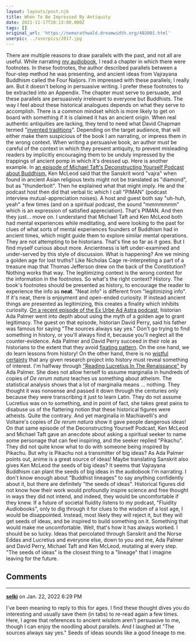 ```yaml
---
layout: layouts/post.njk
title: When To Be Impressed By Antiquity
date: 2021-11-17T20:13:00.000Z
tags: []
original_url: 'https://nemorathwald.dreamwidth.org/402001.html'
userpic: ../userpics/2017.jpg
---
```

There are multiple reasons to draw parallels with the past, and not all are useful. While narrating [my audiobook](https://fluidity.libsyn.com/), I read a chapter in which there were footnotes. In these footnotes, the author described parallels between a four-step method he was presenting, and ancient ideas from Vajrayana Buddhism called the Four Naljors. I'm impressed with these parallels; I really am. But it doesn't belong in persuasive writing. I prefer these footnotes to be extracted into an Appendix. The chapter must serve to persuade, and these parallels are persuasively irrelevant to everyone but Buddhists. The way I feel about these historical analogues depends on what they serve to accomplish. There is a common mindset which is more likely to get on board with something if it is claimed it has an ancient origin. When real authentic antiquities are lacking, they tend to need what David Chapman termed "[invented traditions](https://meaningness.com/invented-traditions-and-timeworn-futures)". Depending on the target audience, that will either make them suspicious of the book I am narrating, or impress them in the wrong context. When writing a persuasive book, an author must be careful of the context in which they present antiquity, to prevent misleading readers by implicitly encouraging them to be unduly impressed by the trappings of ancient pomp in which it's dressed up. Here is another example. In [an episode of Michael Taft's Deconstructing Yourself Podcast about Buddhism](https://deconstructingyourself.com/vajrayana-as-a-living-practice-with-ken-mcleod.html), Ken McLeod said that the Sanskrit word "vajra" when found in ancient Asian religious texts might not be translated as "diamond", but as "thunderbolt". Then he explained what that might imply. He and the podcast host then did that verbal tic which I call "PIMAN" (podcast interview mutual-appreciation noises). A host and guest both say "uh-huh, yeah" a few times (and on a spiritual podcast, the sound "mmmmmmm" which is an expression of satisfied appreciation). That's PIMAN. And then they just... move on. I understand that Michael Taft and Ken McLeod both had mental experiences while meditating, and were looking to the past for clues of what sorts of mental experiences founders of Buddhism had in ancient times, which might guide them to explore similar mental operations. They are not attempting to be historians. That's fine so far as it goes. But I find myself curious about more. Ancientness is left under-examined and under-served by this style of discussion. What is happening? Are we mining a golden age for lost truths? Like Nicholas Cage re-interpreting a part of a treasure map that Thomas Jefferson drew on the back of the Constitution? Nothing works that way. The legitimizing context is the wrong context for the information in the footnotes. So what's the right context? History. The book's footnotes should be presented as history, to encourage the reader to experience the info as **neat**. "Neat info" is different from "legitimizing info". If it's neat, there is enjoyment and open-ended curiosity. If instead ancient things are presented as legitimizing, this creates a finality which inhibits curiosity. [On a recent episode of the Ex Urbe Ad Astra podcast](https://exurbe.libsyn.com/ex-urbe-ad-astra-ep-4-bright-and-dark-ages-with-historian-and-journalist-david-perry), historian Ada Palmer went into depth about using the myth of a golden age to grant legitimacy. The guest on that episode, historian David Perry, said his father was famous for saying "The sources always say yes." Don't go trying to find something in history, or you'll always find it, because you'll neglect all the counter-evidence. Ada Palmer and David Perry succeed in their role as historians to the extent that they avoid [fixating pattern](https://meaningness.com/pattern). On the one hand, we do learn lessons from history! On the other hand, there is no [wistful certainty](https://meaningness.com/wistful-certainty) that any given research project into history must reveal something of interest. I'm halfway through ["Reading Lucretius In The Renaissance"](https://www.hup.harvard.edu/catalog.php?isbn=9780674725577) by Ada Palmer. She does not allow herself to assume marginalia in hundreds of copies of _De rerum natura_ teaches us something about atheism. The statistical analysis shows that a lot of marginalia means ... nothing. They thought it was nonsense and passed it down through the centuries only because they were transcribing it just to learn Latin. They do not assume Lucretius was on to something, and in point of fact, she takes great pains to disabuse us of the flattering notion that these historical figures were atheists. Quite the contrary. And yet marginalia in Machiavelli's and Voltaire's copies of _De rerum natura_ show it gave people dangerous ideas! On that same episode of the Deconstructing Yourself Podcast, Ken McLeod and Michael Taft gave an anecdote about asking a spiritual seeker to name some personage that can feel inspiring, and the seeker replied "Pikachu". They did not quite know what to do with someone being inspired by Pikachu. But why is Pikachu not a transmitter of big ideas? As Ada Palmer points out, anime is a great source of ideas! Maybe translating Sanskrit also gives Ken McLeod the seeds of big ideas? It seems that Vajrayana Buddhism can plant the seeds of big ideas in the audiobook I'm narrating. I don't know enough about "Buddhist lineages" to say anything confidently about it, but there are definitely "the seeds of ideas". Historical figures did not know how their work would profoundly inspire science and free thought in ways they did not intend, and indeed, they would be uncomfortable if they knew. If a future of societal fluidity listens to my podcast, "Fluidity Audiobooks", only to dig through it for clues to the wisdom of a lost age, I would be disappointed. Instead, most likely they will reject it, but they will get seeds of ideas, and be inspired to build something on it. Something that would make me uncomfortable. Well, that's how it has always worked. I should be so lucky. Ideas that percolated through Sanskrit and the Norse Eddas and Lucretius and everyone else, down to you and me, Ada Palmer and David Perry, Michael Taft and Ken McLeod, mutating at every step. "The seeds of ideas" is the closest thing to a "lineage" that I imagine leaving for the future.

## Comments

---

**[selki](https://www.dreamwidth.org/users/selki)** on Jan. 22, 2022 6:29 PM

I've been meaning to reply to this for ages. I find these thought dives you do interesting and usually save them (in tabs) to re-read again a few times. Here, I agree that references to ancient wisdom aren't persuasive to me, though I can enjoy the noodling about parallels. And I laughed at "The sources always say yes." Seeds of ideas sounds like a good lineage to me.
